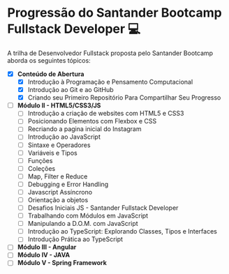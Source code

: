 # Progressão do Santander Bootcamp Fullstack Developer :computer:



A trilha de Desenvolvedor Fullstack proposta pelo Santander Bootcamp aborda os seguintes tópicos:



- [x] **Conteúdo de Abertura**
  - [x] Introdução à Programação e Pensamento Computacional
  - [x] Introdução ao Git e ao GitHub
  - [x] Criando seu Primeiro Repositório Para Compartilhar Seu Progresso
- [ ] **Módulo II - HTML5/CSS3/JS**
  - [ ] Introdução a criação de websites com HTML5 e CSS3
  - [ ] Posicionando Elementos com Flexbox e CSS
  - [ ] Recriando a pagina inicial do Instagram
  - [ ] Introdução ao JavaScript
  - [ ] Sintaxe e Operadores
  - [ ] Variáveis e Tipos
  - [ ] Funções
  - [ ] Coleções
  - [ ] Map, Filter e Reduce
  - [ ] Debugging e Error Handling
  - [ ] Javascript Assíncrono
  - [ ] Orientação a objetos
  - [ ] Desafios Iniciais JS - Santander Fullstack Developer
  - [ ] Trabalhando com Módulos em JavaScript
  - [ ] Manipulando a D.O.M. com JavaScript
  - [ ] Introdução ao TypeScript: Explorando Classes, Tipos e Interfaces
  - [ ] Introdução Prática ao TypeScript
- [ ] **Módulo III - Angular**
- [ ] **Módulo IV - JAVA**
- [ ] **Módulo V - Spring Framework**
